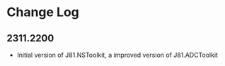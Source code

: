 # Change Log

## 2311.2200

* Initial version of J81.NSToolkit, a improved version of J81.ADCToolkit

